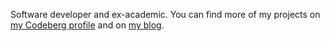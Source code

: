 Software developer and ex-academic. You can find more of my projects on [my Codeberg profile](https://codeberg.org/benjamingeer) and on [my blog](https://benjamingeer.name/en/).
